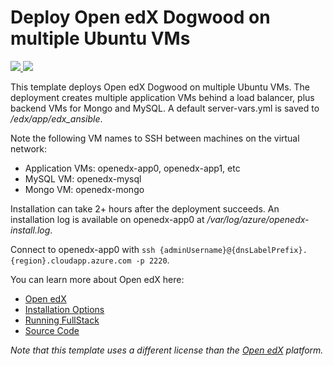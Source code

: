 # Deploy Open edX Dogwood on multiple Ubuntu VMs

<a href="https://portal.azure.com/#create/Microsoft.Template/uri/https%3A%2F%2Fraw.githubusercontent.com%2Ftibor19%2Fazure-quickstart-templates%2Fmaster%2Fopenedx-scalable-ubuntu%2Fazuredeploy.json" target="_tab" >
    <img src="http://azuredeploy.net/deploybutton.png"/>
</a>
<a href="http://armviz.io/#/?load=https%3A%2F%2Fraw.githubusercontent.com%2Ftibor19%2Fazure-quickstart-templates%2Fmaster%2Fopenedx-scalable-ubuntu%2Fazuredeploy.json" target="_tab" >
    <img src="http://armviz.io/visualizebutton.png"/>
</a>

This template deploys Open edX Dogwood on multiple Ubuntu VMs. The deployment creates multiple application VMs behind a load balancer, plus backend VMs for Mongo and MySQL. A default server-vars.yml is saved to */edx/app/edx_ansible*.

Note the following VM names to SSH between machines on the virtual network:
- Application VMs: openedx-app0, openedx-app1, etc
- MySQL VM: openedx-mysql
- Mongo VM: openedx-mongo

Installation can take 2+ hours after the deployment succeeds. An installation log is available on openedx-app0 at */var/log/azure/openedx-install.log*.

Connect to openedx-app0 with `ssh {adminUsername}@{dnsLabelPrefix}.{region}.cloudapp.azure.com -p 2220`.

You can learn more about Open edX here:
- [Open edX](https://open.edx.org)
- [Installation Options](https://openedx.atlassian.net/wiki/display/OpenOPS/Open+edX+Installation+Options)
- [Running FullStack](https://openedx.atlassian.net/wiki/display/OpenOPS/Running+Fullstack)
- [Source Code](https://github.com/edx/edx-platform)

*Note that this template uses a different license than the [Open edX](https://github.com/edx/edx-platform/blob/master/LICENSE) platform.*
